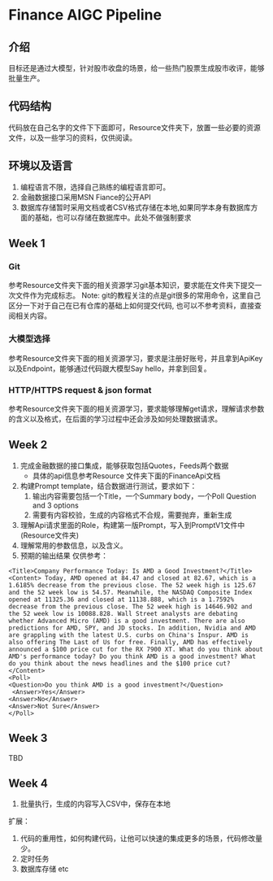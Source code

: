 # Finance AIGC Pipeline

## 介绍

目标还是通过大模型，针对股市收盘的场景，给一些热门股票生成股市收评，能够批量生产。

## 代码结构

代码放在自己名字的文件下下面即可，Resource文件夹下，放置一些必要的资源文件，以及一些学习的资料，仅供阅读。

## 环境以及语言

1. 编程语言不限，选择自己熟练的编程语言即可。
2. 金融数据接口采用MSN Fiance的公开API
3. 数据库存储暂时采用文档或者CSV格式存储在本地,如果同学本身有数据库方面的基础，也可以存储在数据库中。此处不做强制要求

## Week 1

### Git
参考Resource文件夹下面的相关资源学习git基本知识，要求能在文件夹下提交一次文件作为完成标志。
Note: git的教程关注的点是git很多的常用命令，这里自己区分一下对于自己在已有仓库的基础上如何提交代码, 也可以不参考资料，直接查阅相关内容。

### 大模型选择
参考Resource文件夹下面的相关资源学习，要求是注册好账号，并且拿到ApiKey以及Endpoint，能够通过代码跟大模型Say hello，并拿到回复。

### HTTP/HTTPS request & json format
参考Resource文件夹下面的相关资源学习，要求能够理解get请求，理解请求参数的含义以及格式，在后面的学习过程中还会涉及如何处理数据请求。

## Week 2
1. 完成金融数据的接口集成，能够获取包括Quotes，Feeds两个数据
    - 具体的api信息参考Resource 文件夹下面的FinanceApi文档
2. 构建Prompt template，结合数据进行测试，要求如下：
    1. 输出内容需要包括一个Title，一个Summary body，一个Poll Question and 3 options
    2. 需要有内容校验，生成的内容格式不合规，需要抛弃，重新生成
3. 理解Api请求里面的Role，构建第一版Prompt，写入到PromptV1文件中 (Resource文件夹)
4. 理解常用的参数信息，以及含义。
5. 预期的输出结果 仅供参考：
```
<Title>Company Performance Today: Is AMD a Good Investment?</Title> 
<Content> Today, AMD opened at 84.47 and closed at 82.67, which is a 1.6185% decrease from the previous close. The 52 week high is 125.67 and the 52 week low is 54.57. Meanwhile, the NASDAQ Composite Index opened at 11325.36 and closed at 11138.888, which is a 1.7592% decrease from the previous close. The 52 week high is 14646.902 and the 52 week low is 10088.828. Wall Street analysts are debating whether Advanced Micro (AMD) is a good investment. There are also predictions for AMD, SPY, and JD stocks. In addition, Nvidia and AMD are grappling with the latest U.S. curbs on China's Inspur. AMD is also offering The Last of Us for free. Finally, AMD has effectively announced a $100 price cut for the RX 7900 XT. What do you think about AMD's performance today? Do you think AMD is a good investment? What do you think about the news headlines and the $100 price cut?</Content>
<Poll> 
<Question>Do you think AMD is a good investment?</Question>
 <Answer>Yes</Answer> 
<Answer>No</Answer> 
<Answer>Not Sure</Answer> 
</Poll>
```

## Week 3

TBD

## Week 4
1. 批量执行，生成的内容写入CSV中，保存在本地

扩展：
1. 代码的重用性，如何构建代码，让他可以快速的集成更多的场景，代码修改量少。
2. 定时任务
3. 数据库存储
etc